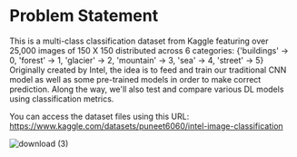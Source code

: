 # Problem Statement
This is a multi-class classification dataset from Kaggle featuring over 25,000 images of 150 X 150 distributed across 6 categories:
{'buildings' -> 0,
'forest' -> 1,
'glacier' -> 2,
'mountain' -> 3,
'sea' -> 4,
'street' -> 5} 
Originally created by Intel, the idea is to feed and train our traditional CNN model as well as some pre-trained models in order to make correct prediction. Along the way, we'll also test and compare various DL models using classification metrics.

You can access the dataset files using this URL: https://www.kaggle.com/datasets/puneet6060/intel-image-classification


![download (3)](https://user-images.githubusercontent.com/103430646/180931615-6dcf76d8-15f4-4db6-b031-fdd4c9c19fba.jpg)
